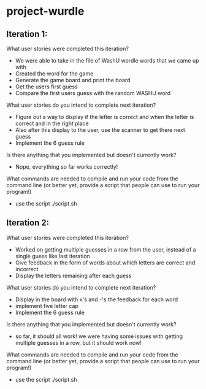 # project-wurdle
## Iteration 1:
What user stories were completed this iteration?
  - We were able to take in the file of WashU wordle words that we came up with
  - Created the word for the game 
  - Generate the game board and print the board
  - Get the users first guess
  - Compare the first users guess with the random WASHU word

What user stories do you intend to complete next iteration?
  - Figure out a way to display if the letter is correct and when the letter is correct and in the right place
  - Also after this display to the user, use the scanner to get there next guess
  - Implement the 6 guess rule
  
Is there anything that you implemented but doesn't currently work?
  - Nope, everything so far works correctly!
  
What commands are needed to compile and run your code from the command line (or better yet, provide a script that people can use to run your program!)
  - use the script ./script.sh

## Iteration 2:

What user stories were completed this iteration?
  - Worked on getting multiple guesses in a row from the user, instead of a single guess like last iteration
  - Give feedback in the form of words about which letters are correct and incorrect
  - Display the letters remaining after each guess

What user stories do you intend to complete next iteration?
  - Display in the board with x's and -'s the feedback for each word
  - implement five letter cap
  - Implement the 6 guess rule
  
Is there anything that you implemented but doesn't currently work?
  - so far, it should all work! we were having some issues with getting multiple guesses in a row, but it should work now!
  
What commands are needed to compile and run your code from the command line (or better yet, provide a script that people can use to run your program!)
  - use the script ./script.sh

